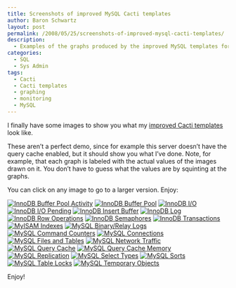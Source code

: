 ```yaml
---
title: Screenshots of improved MySQL Cacti templates
author: Baron Schwartz
layout: post
permalink: /2008/05/25/screenshots-of-improved-mysql-cacti-templates/
description:
  - Examples of the graphs produced by the improved MySQL templates for Cacti.
categories:
  - SQL
  - Sys Admin
tags:
  - Cacti
  - Cacti templates
  - graphing
  - monitoring
  - MySQL
---
```

<p>I finally have some images to show you what my <a href="http://code.google.com/p/mysql-cacti-templates/">improved Cacti templates</a> look like.</p>

<p>These aren&#8217;t a perfect demo, since for example this server doesn&#8217;t have the query cache enabled, but it should show you what I&#8217;ve done.  Note, for example, that each graph is labeled  with the actual values of the images drawn on it.  You don&#8217;t have to guess what the values are by squinting at the graphs.</p>

<p>You can click on any image to go to a larger version.  Enjoy:</p>

<p><a href='http://www.xaprb.com/blog/wp-content/uploads/2008/05/graph_image_016.png' title='InnoDB Buffer Pool Activity'><img src='http://www.xaprb.com/blog/wp-content/uploads/2008/05/graph_image_016.thumbnail.png' alt='InnoDB Buffer Pool Activity' /></a>
<a href='http://www.xaprb.com/blog/wp-content/uploads/2008/05/graph_image_022.png' title='InnoDB Buffer Pool'><img src='http://www.xaprb.com/blog/wp-content/uploads/2008/05/graph_image_022.thumbnail.png' alt='InnoDB Buffer Pool' /></a>
<a href='http://www.xaprb.com/blog/wp-content/uploads/2008/05/graph_image_003.png' title='InnoDB I/O'><img src='http://www.xaprb.com/blog/wp-content/uploads/2008/05/graph_image_003.thumbnail.png' alt='InnoDB I/O' /></a>
<a href='http://www.xaprb.com/blog/wp-content/uploads/2008/05/graph_image_005.png' title='InnoDB I/O Pending'><img src='http://www.xaprb.com/blog/wp-content/uploads/2008/05/graph_image_005.thumbnail.png' alt='InnoDB I/O Pending' /></a>
<a href='http://www.xaprb.com/blog/wp-content/uploads/2008/05/graph_image_012.png' title='InnoDB Insert Buffer'><img src='http://www.xaprb.com/blog/wp-content/uploads/2008/05/graph_image_012.thumbnail.png' alt='InnoDB Insert Buffer' /></a>
<a href='http://www.xaprb.com/blog/wp-content/uploads/2008/05/graph_image_024.png' title='InnoDB Log'><img src='http://www.xaprb.com/blog/wp-content/uploads/2008/05/graph_image_024.thumbnail.png' alt='InnoDB Log' /></a>
<a href='http://www.xaprb.com/blog/wp-content/uploads/2008/05/graph_image_002.png' title='InnoDB Row Operations'><img src='http://www.xaprb.com/blog/wp-content/uploads/2008/05/graph_image_002.thumbnail.png' alt='InnoDB Row Operations' /></a>
<a href='http://www.xaprb.com/blog/wp-content/uploads/2008/05/graph_image_017.png' title='InnoDB Semaphores'><img src='http://www.xaprb.com/blog/wp-content/uploads/2008/05/graph_image_017.thumbnail.png' alt='InnoDB Semaphores' /></a>
<a href='http://www.xaprb.com/blog/wp-content/uploads/2008/05/graph_image_006.png' title='InnoDB Transactions'><img src='http://www.xaprb.com/blog/wp-content/uploads/2008/05/graph_image_006.thumbnail.png' alt='InnoDB Transactions' /></a>
<a href='http://www.xaprb.com/blog/wp-content/uploads/2008/05/graph_image_021.png' title='MyISAM Indexes'><img src='http://www.xaprb.com/blog/wp-content/uploads/2008/05/graph_image_021.thumbnail.png' alt='MyISAM Indexes' /></a>
<a href='http://www.xaprb.com/blog/wp-content/uploads/2008/05/graph_image_013.png' title='MySQL Binary/Relay Logs'><img src='http://www.xaprb.com/blog/wp-content/uploads/2008/05/graph_image_013.thumbnail.png' alt='MySQL Binary/Relay Logs' /></a>
<a href='http://www.xaprb.com/blog/wp-content/uploads/2008/05/graph_image_010.png' title='MySQL Command Counters'><img src='http://www.xaprb.com/blog/wp-content/uploads/2008/05/graph_image_010.thumbnail.png' alt='MySQL Command Counters' /></a>
<a href='http://www.xaprb.com/blog/wp-content/uploads/2008/05/graph_image_020.png' title='MySQL Connections'><img src='http://www.xaprb.com/blog/wp-content/uploads/2008/05/graph_image_020.thumbnail.png' alt='MySQL Connections' /></a>
<a href='http://www.xaprb.com/blog/wp-content/uploads/2008/05/graph_image_004.png' title='MySQL Files and Tables'><img src='http://www.xaprb.com/blog/wp-content/uploads/2008/05/graph_image_004.thumbnail.png' alt='MySQL Files and Tables' /></a>
<a href='http://www.xaprb.com/blog/wp-content/uploads/2008/05/graph_image_023.png' title='MySQL Network Traffic'><img src='http://www.xaprb.com/blog/wp-content/uploads/2008/05/graph_image_023.thumbnail.png' alt='MySQL Network Traffic' /></a>
<a href='http://www.xaprb.com/blog/wp-content/uploads/2008/05/graph_image_014.png' title='MySQL Query Cache'><img src='http://www.xaprb.com/blog/wp-content/uploads/2008/05/graph_image_014.thumbnail.png' alt='MySQL Query Cache' /></a>
<a href='http://www.xaprb.com/blog/wp-content/uploads/2008/05/graph_image_026.png' title='MySQL Query Cache Memory'><img src='http://www.xaprb.com/blog/wp-content/uploads/2008/05/graph_image_026.thumbnail.png' alt='MySQL Query Cache Memory' /></a>
<a href='http://www.xaprb.com/blog/wp-content/uploads/2008/05/graph_image_015.png' title='MySQL Replication'><img src='http://www.xaprb.com/blog/wp-content/uploads/2008/05/graph_image_015.thumbnail.png' alt='MySQL Replication' /></a>
<a href='http://www.xaprb.com/blog/wp-content/uploads/2008/05/graph_image_019.png' title='MySQL Select Types'><img src='http://www.xaprb.com/blog/wp-content/uploads/2008/05/graph_image_019.thumbnail.png' alt='MySQL Select Types' /></a>
<a href='http://www.xaprb.com/blog/wp-content/uploads/2008/05/graph_image_007.png' title='MySQL Sorts'><img src='http://www.xaprb.com/blog/wp-content/uploads/2008/05/graph_image_007.thumbnail.png' alt='MySQL Sorts' /></a>
<a href='http://www.xaprb.com/blog/wp-content/uploads/2008/05/graph_image_011.png' title='MySQL Table Locks'><img src='http://www.xaprb.com/blog/wp-content/uploads/2008/05/graph_image_011.thumbnail.png' alt='MySQL Table Locks' /></a>
<a href='http://www.xaprb.com/blog/wp-content/uploads/2008/05/graph_image_025.png' title='MySQL Temporary Objects'><img src='http://www.xaprb.com/blog/wp-content/uploads/2008/05/graph_image_025.thumbnail.png' alt='MySQL Temporary Objects' /></a></p>

<p>Enjoy!</p>